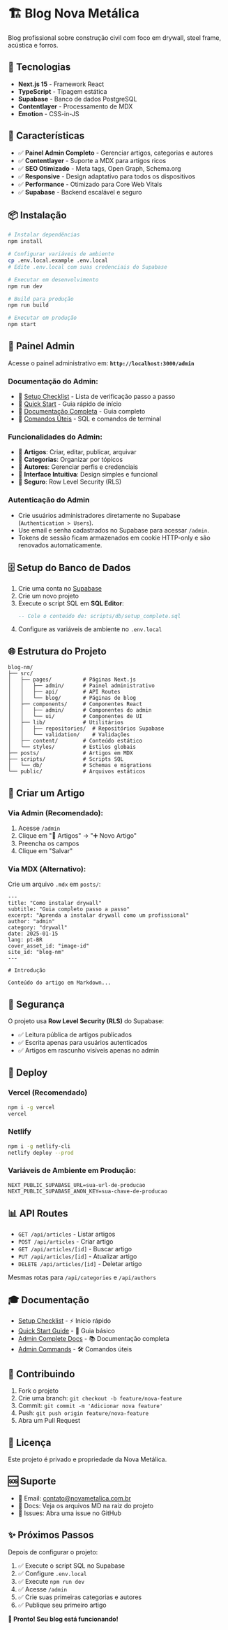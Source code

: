 # 🏗️ Blog Nova Metálica

Blog profissional sobre construção civil com foco em drywall, steel frame, acústica e forros.

## 🚀 Tecnologias

- **Next.js 15** - Framework React
- **TypeScript** - Tipagem estática
- **Supabase** - Banco de dados PostgreSQL
- **Contentlayer** - Processamento de MDX
- **Emotion** - CSS-in-JS

## 🎯 Características

- ✅ **Painel Admin Completo** - Gerenciar artigos, categorias e autores
- ✅ **Contentlayer** - Suporte a MDX para artigos ricos
- ✅ **SEO Otimizado** - Meta tags, Open Graph, Schema.org
- ✅ **Responsive** - Design adaptativo para todos os dispositivos
- ✅ **Performance** - Otimizado para Core Web Vitals
- ✅ **Supabase** - Backend escalável e seguro

## 📦 Instalação

```bash
# Instalar dependências
npm install

# Configurar variáveis de ambiente
cp .env.local.example .env.local
# Edite .env.local com suas credenciais do Supabase

# Executar em desenvolvimento
npm run dev

# Build para produção
npm run build

# Executar em produção
npm start
```

## 🎨 Painel Admin

Acesse o painel administrativo em: **`http://localhost:3000/admin`**

### Documentação do Admin:
- 📘 [Setup Checklist](SETUP_CHECKLIST.md) - Lista de verificação passo a passo
- 📗 [Quick Start](QUICK_START.md) - Guia rápido de início
- 📕 [Documentação Completa](ADMIN_COMPLETE_DOCS.md) - Guia completo
- 📙 [Comandos Úteis](ADMIN_COMMANDS.md) - SQL e comandos de terminal

### Funcionalidades do Admin:
- 📝 **Artigos**: Criar, editar, publicar, arquivar
- 📁 **Categorias**: Organizar por tópicos
- 👤 **Autores**: Gerenciar perfis e credenciais
- 🎨 **Interface Intuitiva**: Design simples e funcional
- 🔐 **Seguro**: Row Level Security (RLS)

### Autenticação do Admin
- Crie usuários administradores diretamente no Supabase (`Authentication > Users`).
- Use email e senha cadastrados no Supabase para acessar `/admin`.
- Tokens de sessão ficam armazenados em cookie HTTP-only e são renovados automaticamente.

## 🗄️ Setup do Banco de Dados

1. Crie uma conta no [Supabase](https://supabase.com)
2. Crie um novo projeto
3. Execute o script SQL em **SQL Editor**:
   ```sql
   -- Cole o conteúdo de: scripts/db/setup_complete.sql
   ```
4. Configure as variáveis de ambiente no `.env.local`

## 🌐 Estrutura do Projeto

```
blog-nm/
├── src/
│   ├── pages/          # Páginas Next.js
│   │   ├── admin/      # Painel administrativo
│   │   ├── api/        # API Routes
│   │   └── blog/       # Páginas de blog
│   ├── components/     # Componentes React
│   │   ├── admin/      # Componentes do admin
│   │   └── ui/         # Componentes de UI
│   ├── lib/            # Utilitários
│   │   ├── repositories/  # Repositórios Supabase
│   │   └── validation/    # Validações
│   ├── content/        # Conteúdo estático
│   └── styles/         # Estilos globais
├── posts/              # Artigos em MDX
├── scripts/            # Scripts SQL
│   └── db/             # Schemas e migrations
└── public/             # Arquivos estáticos
```

## 📝 Criar um Artigo

### Via Admin (Recomendado):
1. Acesse `/admin`
2. Clique em "📝 Artigos" → "➕ Novo Artigo"
3. Preencha os campos
4. Clique em "Salvar"

### Via MDX (Alternativo):
Crie um arquivo `.mdx` em `posts/`:

```mdx
---
title: "Como instalar drywall"
subtitle: "Guia completo passo a passo"
excerpt: "Aprenda a instalar drywall como um profissional"
author: "admin"
category: "drywall"
date: 2025-01-15
lang: pt-BR
cover_asset_id: "image-id"
site_id: "blog-nm"
---

# Introdução

Conteúdo do artigo em Markdown...
```

## 🔐 Segurança

O projeto usa **Row Level Security (RLS)** do Supabase:

- ✅ Leitura pública de artigos publicados
- ✅ Escrita apenas para usuários autenticados
- ✅ Artigos em rascunho visíveis apenas no admin

## 🚀 Deploy

### Vercel (Recomendado)
```bash
npm i -g vercel
vercel
```

### Netlify
```bash
npm i -g netlify-cli
netlify deploy --prod
```

### Variáveis de Ambiente em Produção:
```env
NEXT_PUBLIC_SUPABASE_URL=sua-url-de-producao
NEXT_PUBLIC_SUPABASE_ANON_KEY=sua-chave-de-producao
```

## 📊 API Routes

- `GET /api/articles` - Listar artigos
- `POST /api/articles` - Criar artigo
- `GET /api/articles/[id]` - Buscar artigo
- `PUT /api/articles/[id]` - Atualizar artigo
- `DELETE /api/articles/[id]` - Deletar artigo

Mesmas rotas para `/api/categories` e `/api/authors`

## 🎓 Documentação

- [Setup Checklist](SETUP_CHECKLIST.md) - ⚡ Início rápido
- [Quick Start Guide](QUICK_START.md) - 📖 Guia básico
- [Admin Complete Docs](ADMIN_COMPLETE_DOCS.md) - 📚 Documentação completa
- [Admin Commands](ADMIN_COMMANDS.md) - 🛠️ Comandos úteis

## 🤝 Contribuindo

1. Fork o projeto
2. Crie uma branch: `git checkout -b feature/nova-feature`
3. Commit: `git commit -m 'Adicionar nova feature'`
4. Push: `git push origin feature/nova-feature`
5. Abra um Pull Request

## 📄 Licença

Este projeto é privado e propriedade da Nova Metálica.

## 🆘 Suporte

- 📧 Email: contato@novametalica.com.br
- 📖 Docs: Veja os arquivos MD na raiz do projeto
- 🐛 Issues: Abra uma issue no GitHub

## ✨ Próximos Passos

Depois de configurar o projeto:

1. ✅ Execute o script SQL no Supabase
2. ✅ Configure `.env.local`
3. ✅ Execute `npm run dev`
4. ✅ Acesse `/admin`
5. ✅ Crie suas primeiras categorias e autores
6. ✅ Publique seu primeiro artigo

**🎉 Pronto! Seu blog está funcionando!**
